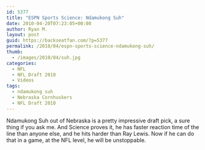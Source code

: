 ```yaml
---
id: 5377
title: "ESPN Sports Science: Ndamukong Suh"
date: 2010-04-20T07:23:05+00:00
author: Ryan M.
layout: post
guid: https://backseatfan.com/?p=5377
permalink: /2010/04/espn-sports-science-ndamukong-suh/
thumb:
  - /images/2010/04/suh.jpg
categories:
  - NFL
  - NFL Draft 2010
  - Videos
tags:
  - ndamukong suh
  - Nebraska Cornhuskers
  - NFL Draft 2010
---
```


<div class="entry">
  <p>
  </p>

  <p>
    Ndamukong Suh out of Nebraska is a pretty impressive draft pick, a sure thing if you ask me. And Science proves it, he has faster reaction time of the line than anyone else, and he hits harder than Ray Lewis. Now if he can do that in a game, at the NFL level, he will be unstoppable.
  </p>
</div>
